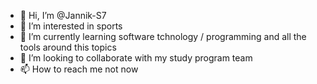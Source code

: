 - 👋 Hi, I’m @Jannik-S7
- 👀 I’m interested in sports
- 🌱 I’m currently learning software tchnology / programming and all the tools around this topics
- 💞️ I’m looking to collaborate with my study program team
- 📫 How to reach me not now

<!---
Jannik-S7/Jannik-S7 is a ✨ special ✨ repository because its `README.md` (this file) appears on your GitHub profile.
You can click the Preview link to take a look at your changes.
--->
